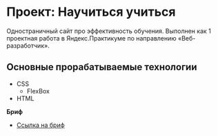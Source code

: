 # Проект: Научиться учиться

Одностраничный сайт про эффективность обучения. Выполнен как 1 проектная работа в Яндекс.Практикуме по направлению «Веб-разработчик».

## Основные прорабатываемые технологии
* CSS
  - FlexBox
* HTML

**Бриф**
* [Ссылка на бриф](https://code.s3.yandex.net/web-developer/project-1/sprint-1-brief.pdf)

